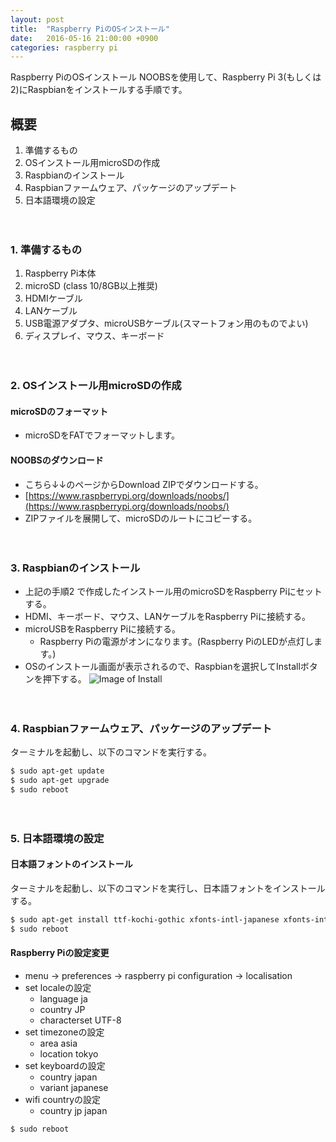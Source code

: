 ```yaml
---
layout: post
title:  "Raspberry PiのOSインストール"
date:   2016-05-16 21:00:00 +0900
categories: raspberry pi 
---
```

Raspberry PiのOSインストール
NOOBSを使用して、Raspberry Pi 3(もしくは2)にRaspbianをインストールする手順です。

## 概要
1. 準備するもの
2. OSインストール用microSDの作成
3. Raspbianのインストール
4. Raspbianファームウェア、パッケージのアップデート
5. 日本語環境の設定

　

### 1. 準備するもの
1. Raspberry Pi本体
2. microSD (class 10/8GB以上推奨)
3. HDMIケーブル
4. LANケーブル
5. USB電源アダプタ、microUSBケーブル(スマートフォン用のものでよい)
6. ディスプレイ、マウス、キーボード

　

### 2. OSインストール用microSDの作成

#### microSDのフォーマット

* microSDをFATでフォーマットします。

#### NOOBSのダウンロード

* こちら↓↓のページからDownload ZIPでダウンロードする。
* [https://www.raspberrypi.org/downloads/noobs/](https://www.raspberrypi.org/downloads/noobs/)
* ZIPファイルを展開して、microSDのルートにコピーする。

　

### 3. Raspbianのインストール
* 上記の手順2 で作成したインストール用のmicroSDをRaspberry Piにセットする。
* HDMI、キーボード、マウス、LANケーブルをRaspberry Piに接続する。
* microUSBをRaspberry Piに接続する。
  * Raspberry Piの電源がオンになります。(Raspberry PiのLEDが点灯します。)
* OSのインストール画面が表示されるので、Raspbianを選択してInstallボタンを押下する。
![Image of Install]({{site.baseurl}}/images/install.png)

　

### 4. Raspbianファームウェア、パッケージのアップデート
ターミナルを起動し、以下のコマンドを実行する。

```bash
$ sudo apt-get update
$ sudo apt-get upgrade
$ sudo reboot
```

　

### 5. 日本語環境の設定

#### 日本語フォントのインストール

ターミナルを起動し、以下のコマンドを実行し、日本語フォントをインストールする。

```bash
$ sudo apt-get install ttf-kochi-gothic xfonts-intl-japanese xfonts-intl-japanese-big xfonts-kaname
$ sudo reboot
```

#### Raspberry Piの設定変更

* menu → preferences → raspberry pi configuration → localisation
* set localeの設定
  * language ja
  * country JP
  * characterset UTF-8
* set timezoneの設定
  * area asia
  * location tokyo
* set keyboardの設定
  * country japan
  * variant japanese
* wifi countryの設定
  * country jp japan

```bash
$ sudo reboot
```

